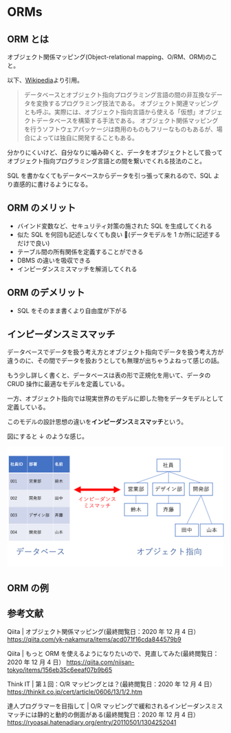 # ORMs

## ORM とは

オブジェクト関係マッピング(Object-relational mapping、O/RM、ORM)のこと。

以下、[Wikipedia](https://ja.wikipedia.org/wiki/%E3%82%AA%E3%83%96%E3%82%B8%E3%82%A7%E3%82%AF%E3%83%88%E9%96%A2%E4%BF%82%E3%83%9E%E3%83%83%E3%83%94%E3%83%B3%E3%82%B0)より引用。

> データベースとオブジェクト指向プログラミング言語の間の非互換なデータを変換するプログラミング技法である。
> オブジェクト関連マッピングとも呼ぶ。実際には、オブジェクト指向言語から使える「仮想」オブジェクトデータベースを構築する手法である。
> オブジェクト関係マッピングを行うソフトウェアパッケージは商用のものもフリーなものもあるが、場合によっては独自に開発することもある。

分かりにくいけど、自分なりに噛み砕くと、データをオブジェクトとして扱ってオブジェクト指向プログラミング言語との間を繋いでくれる技法のこと。

SQL を書かなくてもデータベースからデータを引っ張って来れるので、SQL より直感的に書けるようになる。

## ORM のメリット

- バインド変数など、セキュリティ対策の施された SQL を生成してくれる
- 似た SQL を何回も記述しなくても良い (データモデルを 1 か所に記述するだけで良い)
- テーブル間の所有関係を定義することができる
- DBMS の違いを吸収できる
- インピーダンスミスマッチを解消してくれる

## ORM のデメリット

- SQL をそのまま書くより自由度が下がる

## インピーダンスミスマッチ

データベースでデータを扱う考え方とオブジェクト指向でデータを扱う考え方が違うのに、その間でデータを扱おうとしても無理が出ちゃうよねって感じの話。

もう少し詳しく書くと、データベースは表の形で正規化を用いて、データの CRUD 操作に最適なモデルを定義している。

一方、オブジェクト指向では現実世界のモデルに即した物をデータモデルとして定義している。

このモデルの設計思想の違いを**インピーダンスミスマッチ**という。

図にすると ↓ のような感じ。

![インピーダンスミスマッチ](../Images/orm.png)

## ORM の例

## 参考文献

Qiita | オブジェクト関係マッピング(最終閲覧日：2020 年 12 月 4 日）
https://qiita.com/yk-nakamura/items/acd071f16cda844579b9

Qiita | もっと ORM を使えるようになりたいので、見直してみた(最終閲覧日：2020 年 12 月 4 日）
https://qiita.com/niisan-tokyo/items/156eb35c6eeaf07b9b65

Think IT | 第１回：O/R マッピングとは？(最終閲覧日：2020 年 12 月 4 日）
https://thinkit.co.jp/cert/article/0606/13/1/2.htm

達人プログラマーを目指して | O/R マッピングで緩和されるインピーダンスミスマッチには静的と動的の側面がある(最終閲覧日：2020 年 12 月 4 日）
https://ryoasai.hatenadiary.org/entry/20110501/1304252041
